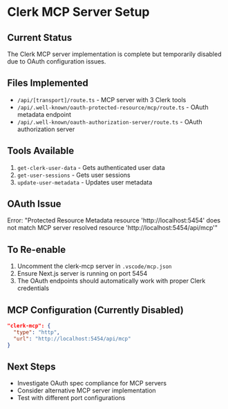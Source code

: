 # Clerk MCP Server Setup

## Current Status
The Clerk MCP server implementation is complete but temporarily disabled due to OAuth configuration issues.

## Files Implemented
- `/api/[transport]/route.ts` - MCP server with 3 Clerk tools
- `/api/.well-known/oauth-protected-resource/mcp/route.ts` - OAuth metadata endpoint
- `/api/.well-known/oauth-authorization-server/route.ts` - OAuth authorization server

## Tools Available
1. `get-clerk-user-data` - Gets authenticated user data
2. `get-user-sessions` - Gets user sessions
3. `update-user-metadata` - Updates user metadata

## OAuth Issue
Error: "Protected Resource Metadata resource 'http://localhost:5454' does not match MCP server resolved resource 'http://localhost:5454/api/mcp'"

## To Re-enable
1. Uncomment the clerk-mcp server in `.vscode/mcp.json`
2. Ensure Next.js server is running on port 5454
3. The OAuth endpoints should automatically work with proper Clerk credentials

## MCP Configuration (Currently Disabled)
```json
"clerk-mcp": {
  "type": "http",
  "url": "http://localhost:5454/api/mcp"
}
```

## Next Steps
- Investigate OAuth spec compliance for MCP servers
- Consider alternative MCP server implementation
- Test with different port configurations